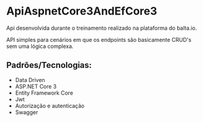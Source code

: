 # ApiAspnetCore3AndEfCore3
Api desenvolvida durante o treinamento realizado na plataforma do balta.io.

API simples para cenários em que os endpoints são basicamente CRUD's sem uma lógica complexa.

## Padrões/Tecnologias:
* Data Driven
* ASP.NET Core 3
* Entity Framework Core
* Jwt
* Autorização e autenticação
* Swagger
